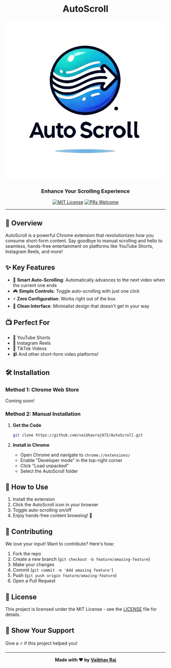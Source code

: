 <div align="center">
  
#  AutoScroll

![AutoScroll Logo](images/iconbg.png)

### Enhance Your Scrolling Experience

[![MIT License](https://img.shields.io/badge/License-MIT-blue.svg)](LICENSE)
[![PRs Welcome](https://img.shields.io/badge/PRs-welcome-brightgreen.svg)](CONTRIBUTING.md)
<!--[![GitHub issues](https://img.shields.io/github/issues/vaibhavraj072/AutoScroll)](.github/ISSUE_TEMPLATE)-->


</div>

---

## 🚀 Overview

AutoScroll is a powerful Chrome extension that revolutionizes how you consume short-form content. Say goodbye to manual scrolling and hello to seamless, hands-free entertainment on platforms like YouTube Shorts, Instagram Reels, and more!

## ✨ Key Features

- 🎯 **Smart Auto-Scrolling**: Automatically advances to the next video when the current one ends
- 🎮 **Simple Controls**: Toggle auto-scrolling with just one click
- ⚡ **Zero Configuration**: Works right out of the box
- 🎨 **Clean Interface**: Minimalist design that doesn't get in your way

## 📺 Perfect For

- 📱 YouTube Shorts
- 📸 Instagram Reels
- 🎵 TikTok Videos
- 📹 And other short-form video platforms!

## 🛠️ Installation

### Method 1: Chrome Web Store
Coming soon!

### Method 2: Manual Installation

1. **Get the Code**
   ```bash
   git clone https://github.com/vaibhavraj072/AutoScroll.git
   ```

2. **Install in Chrome**
   - Open Chrome and navigate to `chrome://extensions/`
   - Enable "Developer mode" in the top-right corner
   - Click "Load unpacked"
   - Select the AutoScroll folder

## 🎯 How to Use

1. Install the extension
2. Click the AutoScroll icon in your browser
3. Toggle auto-scrolling on/off
4. Enjoy hands-free content browsing! 🎉

## 🤝 Contributing

We love your input! Want to contribute? Here's how:

1. Fork the repo
2. Create a new branch (`git checkout -b feature/amazing-feature`)
3. Make your changes
4. Commit (`git commit -m 'Add amazing feature'`)
5. Push (`git push origin feature/amazing-feature`)
6. Open a Pull Request

## 📝 License

This project is licensed under the MIT License - see the [LICENSE](LICENSE) file for details.

## 🌟 Show Your Support

Give a ⭐️ if this project helped you!

---

<div align="center">

**Made with ❤️ by [Vaibhav Raj](https://github.com/vaibhavraj072)**

</div>
